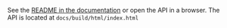 See the [README in the documentation](docs/source/README.md) or open the API in a browser. The API is located at `docs/build/html/index.html`
